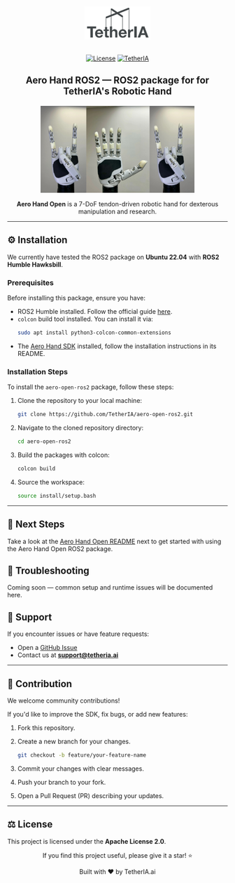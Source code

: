 <p align="center">
  <img alt="Aero Hand Open by TetherIA" src="https://github.com/TetherIA/aero-open-sdk/blob/main/assets/logo.png" width="30%">
  <br/><br/>
</p>
 
<div align="center">

[![License](https://img.shields.io/badge/License-Apache%202.0-blue.svg)](LICENSE)
[![TetherIA](https://img.shields.io/badge/Developed%20by-TetherIA.ai-0A66C2)](https://tetheria.ai)

</div>

<h2 align="center">
  <p>Aero Hand ROS2 — ROS2 package for for TetherIA's Robotic Hand</p>
</h2>

<div align="center">
  <img src="https://github.com/TetherIA/aero-open-sdk/blob/main/assets/banner.jpg" alt="Aero Hand Demo" title="Aero Hand in action" width="70%"/>
  <p><strong>Aero Hand Open</strong> is a 7-DoF tendon-driven robotic hand for dexterous manipulation and research.</p>
</div>

---

## ⚙️ Installation

We currently have tested the ROS2 package on **Ubuntu 22.04** with **ROS2 Humble Hawksbill**.

### Prerequisites

Before installing this package, ensure you have:
- ROS2 Humble installed. Follow the official guide [here](https://docs.ros.org/en/humble/Installation/Ubuntu-Install-Debians.html).
- `colcon` build tool installed. You can install it via:
  ```bash
  sudo apt install python3-colcon-common-extensions
  ```
- The [Aero Hand SDK](https://github.com/TetherIA/aero-open-sdk.git) installed, follow the installation instructions in its README.

### Installation Steps

To install the `aero-open-ros2` package, follow these steps:

1. Clone the repository to your local machine:
   ```bash
   git clone https://github.com/TetherIA/aero-open-ros2.git
   ```

2. Navigate to the cloned repository directory:
   ```bash
   cd aero-open-ros2
   ```

3. Build the packages with colcon:
   ```bash
   colcon build
   ```

4. Source the workspace:
   ```bash
   source install/setup.bash
   ```

---

## 🚀 Next Steps

Take a look at the [Aero Hand Open README](src/aero_hand_open/README.md) next to get started with using the Aero Hand Open ROS2 package.

## 🧰 Troubleshooting

Coming soon — common setup and runtime issues will be documented here.

## 💬 Support

If you encounter issues or have feature requests:
- Open a [GitHub Issue](https://github.com/TetherIA/aero-open-ros2/issues)
- Contact us at **support@tetheria.ai**

---

## 🤝 Contribution

We welcome community contributions!

If you'd like to improve the SDK, fix bugs, or add new features:

1. Fork this repository.
2. Create a new branch for your changes.
    ```bash
    git checkout -b feature/your-feature-name
    ```

3. Commit your changes with clear messages.

4. Push your branch to your fork.

5. Open a Pull Request (PR) describing your updates.


---

## ⚖️ License

This project is licensed under the **Apache License 2.0**.


<div align="center">
If you find this project useful, please give it a star! ⭐

Built with ❤️ by TetherIA.ai
</div>